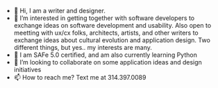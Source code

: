 - 👋 Hi, I am a writer and designer.
- 👀 I’m interested in getting together with software developers to exchange ideas on software development and usability. Also open to meetting with ux/cx folks, architects, artists, and other writers to exchange ideas about cultural evolution and application design. Two different things, but yes.. my interests are many.
- 🌱 I am SAFe 5.0 certified, and am also currently learning Python
- 💞️ I’m looking to collaborate on some application ideas and design initiatives
- 📫 How to reach me? Text me at 314.397.0089

<!---
viviennelim/viviennelim is a ✨ special ✨ repository because its `README.md` (this file) appears on your GitHub profile.
You can click the Preview link to take a look at your changes.
--->
